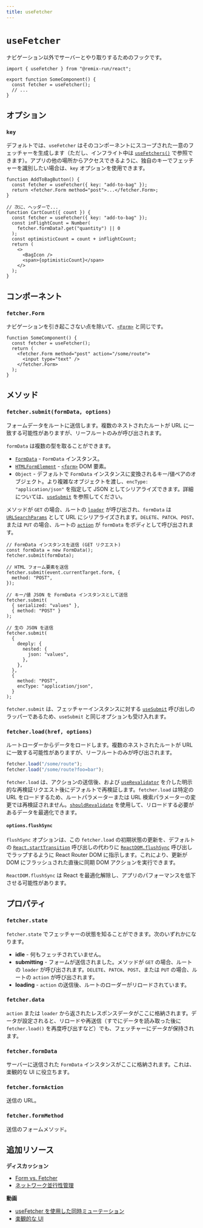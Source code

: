 ```yaml
---
title: useFetcher
---
```


# `useFetcher`

ナビゲーション以外でサーバーとやり取りするためのフックです。

```tsx
import { useFetcher } from "@remix-run/react";

export function SomeComponent() {
  const fetcher = useFetcher();
  // ...
}
```

## オプション

### `key`

デフォルトでは、`useFetcher` はそのコンポーネントにスコープされた一意のフェッチャーを生成します（ただし、インフライト中は [`useFetchers()`][use_fetchers] で参照できます）。アプリの他の場所からアクセスできるように、独自のキーでフェッチャーを識別したい場合は、`key` オプションを使用できます。

```tsx lines=[2,8]
function AddToBagButton() {
  const fetcher = useFetcher({ key: "add-to-bag" });
  return <fetcher.Form method="post">...</fetcher.Form>;
}

// 次に、ヘッダーで...
function CartCount({ count }) {
  const fetcher = useFetcher({ key: "add-to-bag" });
  const inFlightCount = Number(
    fetcher.formData?.get("quantity") || 0
  );
  const optimisticCount = count + inFlightCount;
  return (
    <>
      <BagIcon />
      <span>{optimisticCount}</span>
    </>
  );
}
```

## コンポーネント

### `fetcher.Form`

ナビゲーションを引き起こさない点を除いて、[`<Form>`][form_component] と同じです。

```tsx
function SomeComponent() {
  const fetcher = useFetcher();
  return (
    <fetcher.Form method="post" action="/some/route">
      <input type="text" />
    </fetcher.Form>
  );
}
```

## メソッド

### `fetcher.submit(formData, options)`

フォームデータをルートに送信します。複数のネストされたルートが URL に一致する可能性がありますが、リーフルートのみが呼び出されます。

`formData` は複数の型を取ることができます。

- [`FormData`][form_data] - `FormData` インスタンス。
- [`HTMLFormElement`][html_form_element] - [`<form>`][form_element] DOM 要素。
- `Object` - デフォルトで `FormData` インスタンスに変換されるキー/値ペアのオブジェクト。より複雑なオブジェクトを渡し、`encType: "application/json"` を指定して JSON としてシリアライズできます。詳細については、[`useSubmit`][use-submit] を参照してください。

メソッドが `GET` の場合、ルートの [`loader`][loader] が呼び出され、`formData` は [`URLSearchParams`][url_search_params] として URL にシリアライズされます。`DELETE`、`PATCH`、`POST`、または `PUT` の場合、ルートの [`action`][action] が `formData` をボディとして呼び出されます。

```tsx
// FormData インスタンスを送信 (GET リクエスト)
const formData = new FormData();
fetcher.submit(formData);

// HTML フォーム要素を送信
fetcher.submit(event.currentTarget.form, {
  method: "POST",
});

// キー/値 JSON を FormData インスタンスとして送信
fetcher.submit(
  { serialized: "values" },
  { method: "POST" }
);

// 生の JSON を送信
fetcher.submit(
  {
    deeply: {
      nested: {
        json: "values",
      },
    },
  },
  {
    method: "POST",
    encType: "application/json",
  }
);
```

`fetcher.submit` は、フェッチャーインスタンスに対する [`useSubmit`][use-submit] 呼び出しのラッパーであるため、`useSubmit` と同じオプションも受け入れます。

### `fetcher.load(href, options)`

ルートローダーからデータをロードします。複数のネストされたルートが URL に一致する可能性がありますが、リーフルートのみが呼び出されます。

```ts
fetcher.load("/some/route");
fetcher.load("/some/route?foo=bar");
```

`fetcher.load` は、アクションの送信後、および [`useRevalidator`][userevalidator] を介した明示的な再検証リクエスト後にデフォルトで再検証します。`fetcher.load` は特定の URL をロードするため、ルートパラメーターまたは URL 検索パラメーターの変更では再検証されません。[`shouldRevalidate`][shouldrevalidate] を使用して、リロードする必要があるデータを最適化できます。

#### `options.flushSync`

`flushSync` オプションは、この `fetcher.load` の初期状態の更新を、デフォルトの [`React.startTransition`][start-transition] 呼び出しの代わりに [`ReactDOM.flushSync`][flush-sync] 呼び出しでラップするように React Router DOM に指示します。これにより、更新が DOM にフラッシュされた直後に同期 DOM アクションを実行できます。

<docs-warning>`ReactDOM.flushSync` は React を最適化解除し、アプリのパフォーマンスを低下させる可能性があります。</docs-warning>

## プロパティ

### `fetcher.state`

`fetcher.state` でフェッチャーの状態を知ることができます。次のいずれかになります。

- **idle** - 何もフェッチされていません。
- **submitting** - フォームが送信されました。メソッドが `GET` の場合、ルートの `loader` が呼び出されます。`DELETE`、`PATCH`、`POST`、または `PUT` の場合、ルートの `action` が呼び出されます。
- **loading** - `action` の送信後、ルートのローダーがリロードされています。

### `fetcher.data`

`action` または `loader` から返されたレスポンスデータがここに格納されます。データが設定されると、リロードや再送信（すでにデータを読み取った後に `fetcher.load()` を再度呼び出すなど）でも、フェッチャーにデータが保持されます。

### `fetcher.formData`

サーバーに送信された `FormData` インスタンスがここに格納されます。これは、楽観的な UI に役立ちます。

### `fetcher.formAction`

送信の URL。

### `fetcher.formMethod`

送信のフォームメソッド。

## 追加リソース

**ディスカッション**

- [Form vs. Fetcher][form_vs_fetcher]
- [ネットワーク並行性管理][network_concurrency_management]

**動画**

- [useFetcher を使用した同時ミューテーション][concurrent_mutations_with_use_fetcher]
- [楽観的な UI][optimistic_ui]

[form_component]: ../components/form
[form_data]: https://developer.mozilla.org/en-US/docs/Web/API/FormData
[html_form_element]: https://developer.mozilla.org/en-US/docs/Web/API/HTMLFormElement
[form_element]: https://developer.mozilla.org/en-US/docs/Web/HTML/Element/form
[loader]: ../route/loader
[url_search_params]: https://developer.mozilla.org/en-US/docs/Web/API/URLSearchParams
[action]: ../route/action
[form_vs_fetcher]: ../discussion/form-vs-fetcher
[network_concurrency_management]: ../discussion/concurrency
[concurrent_mutations_with_use_fetcher]: https://www.youtube.com/watch?v=vTzNpiOk668&list=PLXoynULbYuEDG2wBFSZ66b85EIspy3fy6
[optimistic_ui]: https://www.youtube.com/watch?v=EdB_nj01C80&list=PLXoynULbYuEDG2wBFSZ66b85EIspy3fy6
[use_fetchers]: ./use-fetchers
[flush-sync]: https://react.dev/reference/react-dom/flushSync
[start-transition]: https://react.dev/reference/react/startTransition
[use-submit]: ./use-submit
[userevalidator]: ./use-revalidator
[shouldrevalidate]: ../route/should-revalidate#shouldrevalidate

